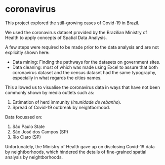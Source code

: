 # coronavirus

This project explored the still-growing cases of Covid-19 in Brazil.

We used the coronavirus dataset provided by the Brazilian Ministry of Health to apply concepts of Spatial Data Analysis.

A few steps were required to be made prior to the data analysis and are not explicitly shown here:
- Data mining: Finding the pathways for the datasets on government sites.
- Data cleaning: most of which was made using Excel to assure that both coronavirus dataset and the census dataset had the same typography, especially in what regards the cities names.

This allowed us to visualise the coronavirus data in ways that have not been commonly shown by media outlets such as:
1) Estimation of herd immunity (*imunidade de rebanho*).
2) Spread of Covid-19 outbreak by neightborhood.

Data focussed on:
1) São Paulo State
2) São José dos Campos (SP)
3) Rio Claro (SP)

Unfortunately, the Ministry of Health gave up on disclosing Covid-19 data by neightborhoods, which hindered the details of fine-grained spatial analysis by neightborhoods.
